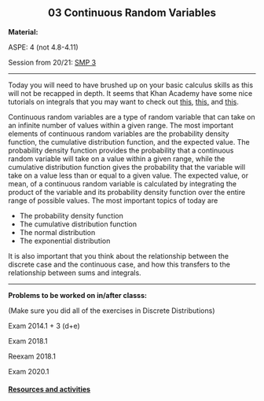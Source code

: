 <h2 align="center">03 Continuous Random Variables</h2>

<p><strong>Material:</strong></p>

<p>ASPE: 4 (not 4.8-4.11)</p>

<p>Session from 20/21:&nbsp;<a href="https://youtu.be/KKSraC6Kmsc" target="_blank">SMP 3</a></p>

<hr />
<p>Today you will need to have brushed up on your basic calculus skills as this will not be recapped in depth. It seems that Khan Academy have some nice tutorials on integrals that you may want to check out&nbsp;<a href="https://www.khanacademy.org/math/ap-calculus-ab/ab-integration-new/ab-6-7/v/connecting-the-first-and-second-fundamental-theorems-of-calculus" target="_blank">this</a>,&nbsp;<a href="https://www.khanacademy.org/math/ap-calculus-ab/ab-integration-new/ab-6-8b/v/antiderivative-of-x-1" target="_blank">this,</a>&nbsp;and&nbsp;<a href="https://www.khanacademy.org/math/ap-calculus-ab/ab-integration-new/ab-6-8c/v/reverse-power-rule-for-definite-integrals" target="_blank">this</a>.</p>

Continuous random variables are a type of random variable that can take on an infinite number of values within a given range. The most important elements of continuous random variables are the probability density function, the cumulative distribution function, and the expected value. The probability density function provides the probability that a continuous random variable will take on a value within a given range, while the cumulative distribution function gives the probability that the variable will take on a value less than or equal to a given value. The expected value, or mean, of a continuous random variable is calculated by integrating the product of the variable and its probability density function over the entire range of possible values. The most important topics of today are
<ul>
	<li>The probability density function</li>
	<li>The cumulative distribution function</li>
	<li>The normal distribution</li>
	<li>The exponential distribution</li>
</ul>

<p>It is also important that you think about the relationship between the discrete case and the continuous case, and how this transfers to the relationship between sums and integrals.</p>

<hr />
<p><strong>Problems to be worked on in/after classs:</strong></p>

<p>(Make sure you did all of the exercises in Discrete Distributions)</p>

<p>Exam 2014.1 + 3 (d+e)</p>

<p>Exam 2018.1</p>

<p>Reexam 2018.1</p>

<p>Exam 2020.1</p>

#### [Resources and activities](https://viaucdk-my.sharepoint.com/:f:/g/personal/rib_viauc_dk/Ev_P59eY9qJOiDMwGkdri9ABxzovHXJiHdLP432519F7vQ?e=gwTShz)
